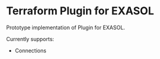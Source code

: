 # Terraform Plugin for EXASOL

Prototype implementation of Plugin for EXASOL.

Currently supports:
- Connections
